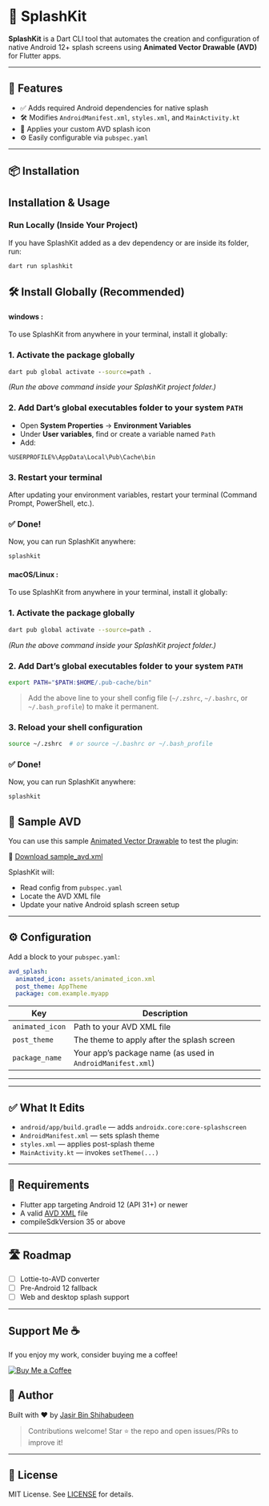 
# 🌊 SplashKit

**SplashKit** is a Dart CLI tool that automates the creation and configuration of native Android 12+ splash screens using **Animated Vector Drawable (AVD)** for Flutter apps.

---

## 🚀 Features

- ✅ Adds required Android dependencies for native splash
- 🛠 Modifies `AndroidManifest.xml`, `styles.xml`, and `MainActivity.kt`
- 🎨 Applies your custom AVD splash icon
- ⚙️ Easily configurable via `pubspec.yaml`

---

## 📦 Installation

## Installation & Usage

### Run Locally (Inside Your Project)

If you have SplashKit added as a dev dependency or are inside its folder, run:

```bash
dart run splashkit
```



## 🛠️ Install Globally (Recommended)

#### windows :
To use SplashKit from anywhere in your terminal, install it globally:

### 1. Activate the package globally

```cmd
dart pub global activate --source=path .
```

_(Run the above command inside your SplashKit project folder.)_

### 2. Add Dart’s global executables folder to your system `PATH`

- Open **System Properties** → **Environment Variables**
- Under **User variables**, find or create a variable named `Path`
- Add:

```
%USERPROFILE%\AppData\Local\Pub\Cache\bin
```

### 3. Restart your terminal

After updating your environment variables, restart your terminal (Command Prompt, PowerShell, etc.).

### ✅ Done!

Now, you can run SplashKit anywhere:

```cmd
splashkit
```

#### macOS/Linux :
To use SplashKit from anywhere in your terminal, install it globally:

### 1. Activate the package globally

```bash
dart pub global activate --source=path .
```

_(Run the above command inside your SplashKit project folder.)_

### 2. Add Dart’s global executables folder to your system `PATH`

```bash
export PATH="$PATH:$HOME/.pub-cache/bin"
```

> Add the above line to your shell config file (`~/.zshrc`, `~/.bashrc`, or `~/.bash_profile`) to make it permanent.

### 3. Reload your shell configuration

```bash
source ~/.zshrc  # or source ~/.bashrc or ~/.bash_profile
```

### ✅ Done!

Now, you can run SplashKit anywhere:

```bash
splashkit
```
## 📁 Sample AVD

You can use this sample [Animated Vector Drawable](https://developer.android.com/reference/android/graphics/drawable/AnimatedVectorDrawable) to test the plugin:

🔗 [Download sample_avd.xml](https://github.com/mohammed-jasir-7/Files/blob/main/animation.xml)

SplashKit will:

- Read config from `pubspec.yaml`
- Locate the AVD XML file
- Update your native Android splash screen setup

---

## ⚙️ Configuration

Add a block to your `pubspec.yaml`:

```yaml
avd_splash:
  animated_icon: assets/animated_icon.xml
  post_theme: AppTheme
  package: com.example.myapp
```

| Key             | Description                                                         |
|----------------|---------------------------------------------------------------------|
| `animated_icon`| Path to your AVD XML file                                           |
| `post_theme`   | The theme to apply after the splash screen                          |
| `package_name` | Your app’s package name (as used in `AndroidManifest.xml`)          |

---

---

## ✅ What It Edits

- `android/app/build.gradle` — adds `androidx.core:core-splashscreen`
- `AndroidManifest.xml` — sets splash theme
- `styles.xml` — applies post-splash theme
- `MainActivity.kt` — invokes `setTheme(...)`

---

## 🧾 Requirements

- Flutter app targeting Android 12 (API 31+) or newer
- A valid [AVD XML](https://developer.android.com/reference/android/graphics/drawable/AnimatedVectorDrawable) file
- compileSdkVersion 35 or above 

---

## 🛣 Roadmap

- [ ] Lottie-to-AVD converter
- [ ] Pre-Android 12 fallback
- [ ] Web and desktop splash support

---

## Support Me ☕
If you enjoy my work, consider buying me a coffee!

[![Buy Me a Coffee](https://img.shields.io/badge/Buy%20Me%20a%20Coffee-yellow?style=for-the-badge&logo=buy-me-a-coffee)](https://buymeacoffee.com/mohammedjasir)



## 🙋 Author

Built with ❤️ by [Jasir Bin Shihabudeen](https://github.com/mohammed-jasir-7)

> Contributions welcome! Star ⭐️ the repo and open issues/PRs to improve it!

---

## 📄 License

MIT License. See [LICENSE](LICENSE) for details.
